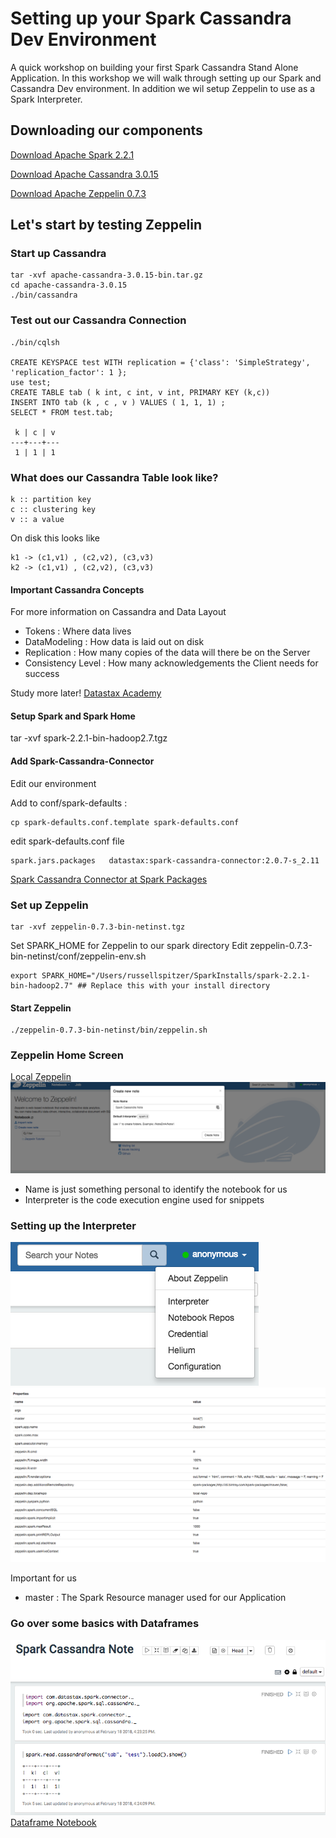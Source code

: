 # Setting up your Spark Cassandra Dev Environment

A quick workshop on building your first Spark Cassandra Stand Alone Application. In this workshop we will
walk through setting up our Spark and Cassandra Dev environment. In addition we wil setup Zeppelin
to use as a Spark Interpreter. 

## Downloading our components

[Download Apache Spark 2.2.1](https://www.apache.org/dyn/closer.lua/spark/spark-2.2.1/spark-2.2.1-bin-hadoop2.7.tgz)

[Download Apache Cassandra 3.0.15](http://www.apache.org/dyn/closer.lua/cassandra/3.0.15/apache-cassandra-3.0.15-bin.tar.gz)

[Download Apache Zeppelin 0.7.3](http://mirrors.gigenet.com/apache/zeppelin/zeppelin-0.7.3/zeppelin-0.7.3-bin-netinst.tgz)


## Let's start by testing Zeppelin

### Start up Cassandra

    tar -xvf apache-cassandra-3.0.15-bin.tar.gz
    cd apache-cassandra-3.0.15
    ./bin/cassandra
    
### Test out our Cassandra Connection

    ./bin/cqlsh
    
    CREATE KEYSPACE test WITH replication = {'class': 'SimpleStrategy', 'replication_factor': 1 };
    use test;
    CREATE TABLE tab ( k int, c int, v int, PRIMARY KEY (k,c))
    INSERT INTO tab (k , c , v ) VALUES ( 1, 1, 1) ;
    SELECT * FROM test.tab;
    
     k | c | v
    ---+---+---
     1 | 1 | 1
     
### What does our Cassandra Table look like?

    k :: partition key
    c :: clustering key
    v :: a value

On disk this looks like

    k1 -> (c1,v1) , (c2,v2), (c3,v3)
    k2 -> (c1,v1) , (c2,v2), (c3,v3)
   
    
#### Important Cassandra Concepts
For more information on Cassandra and Data Layout
* Tokens : Where data lives
* DataModeling : How data is laid out on disk
* Replication : How many copies of the data will there be on the Server
* Consistency Level : How many acknowledgements the Client needs for success  

Study more later!
[Datastax Academy](https://academy.datastax.com/)

#### Setup Spark and Spark Home
   
   tar -xvf spark-2.2.1-bin-hadoop2.7.tgz

   

#### Add Spark-Cassandra-Connector

Edit our environment
    
Add to conf/spark-defaults :  
    
    cp spark-defaults.conf.template spark-defaults.conf

edit spark-defaults.conf file

    spark.jars.packages   datastax:spark-cassandra-connector:2.0.7-s_2.11
    
[Spark Cassandra Connector at Spark Packages](https://spark-packages.org/package/datastax/spark-cassandra-connector)
    
### Set up Zeppelin

    tar -xvf zeppelin-0.7.3-bin-netinst.tgz
    
Set SPARK_HOME for Zeppelin to our spark directory
Edit zeppelin-0.7.3-bin-netinst/conf/zeppelin-env.sh
    
    export SPARK_HOME="/Users/russellspitzer/SparkInstalls/spark-2.2.1-bin-hadoop2.7" ## Replace this with your install directory

    
#### Start Zeppelin   
    
    ./zeppelin-0.7.3-bin-netinst/bin/zeppelin.sh
    
### Zeppelin Home Screen

[Local Zeppelin](http://localhost:8080/#/)
![Screenshot of create note popup](images/makenote.png)

* Name is just something personal to identify the notebook for us
* Interpreter is the code execution engine used for snippets

### Setting up the Interpreter

![Go to the Interpreter Settings Menu](images/Interpreter.png)
![Image of all Spark Interpreter Options](images/SparkOptions.png)

Important for us

* master : The Spark Resource manager used for our Application

### Go over some basics with Dataframes

![Initial Spark Cassandra Note](images/SetupImplicits.png)
[Dataframe Notebook](notebooks/Spark%20Cassandra%20Note.json)






